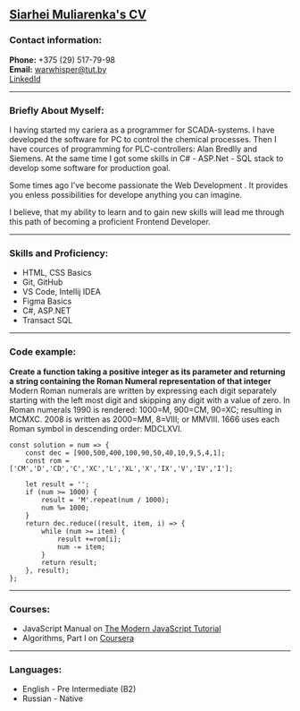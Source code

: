 ## [Siarhei Muliarenka's CV](https://surface74.github.io/rsschool-cv/cv)


### Contact information:

**Phone:** +375 (29) 517-79-98<br/>
**Email:** warwhisper@tut.by<br/>
[LinkedId](https://www.linkedin.com/in/sierhei-muliarenka-9a8163115)

---
### Briefly About Myself:
I having started my cariera as a programmer for SCADA-systems. I have developed the software for PC to control the chemical proсesses. Then I have cources of programming for PLC-controllers: Alan Bredlly and Siemens. At the same time I got some skills in C# - ASP.Net - SQL stack to develop some software for production goal.

Some times ago I've become passionate the Web Development . It provides you enless possibilities for develope anything you can imagine.

I believe, that my ability to learn and to gain new skills will lead me through this path of becoming a proficient Frontend Developer.

---

### Skills and Proficiency:
* HTML, CSS Basics
* Git, GitHub
* VS Code, Intellij IDEA
* Figma Basics
* C#, ASP.NET
* Transact SQL

---

### Code example:
**Create a function taking a positive integer as its parameter and returning a string containing the Roman Numeral representation of that integer**
Modern Roman numerals are written by expressing each digit separately starting with the left most digit and skipping any digit with a value of zero. In Roman numerals 1990 is rendered: 1000=M, 900=CM, 90=XC; resulting in MCMXC. 2008 is written as 2000=MM, 8=VIII; or MMVIII. 1666 uses each Roman symbol in descending order: MDCLXVI.
 
```
const solution = num => {
    const dec = [900,500,400,100,90,50,40,10,9,5,4,1];
    const rom = ['CM','D','CD','C','XC','L','XL','X','IX','V','IV','I'];

    let result = '';
    if (num >= 1000) {
        result = 'M'.repeat(num / 1000);
        num %= 1000;
    }
    return dec.reduce((result, item, i) => {
        while (num >= item) {
            result +=rom[i];
            num -= item;
        }
        return result;
    }, result);
};
```
---
### Courses:
* JavaScript Manual on [The Modern JavaScript Tutorial](https://javascript.info/)
* Algorithms, Part I on [Coursera](https://www.coursera.org)

---
### Languages:
* English - Pre Intermediate (B2)
* Russian - Native





